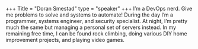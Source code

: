 +++
Title = "Doran Smestad"
type = "speaker"
+++
I’m a DevOps nerd. Give me problems to solve and systems to automate! During the day I’m a programmer, systems engineer, and security specialist. At night, I’m pretty much the same but managing a personal set of servers instead. In my remaining free time, I can be found rock climbing, doing various DIY home improvement projects, and playing video games.
